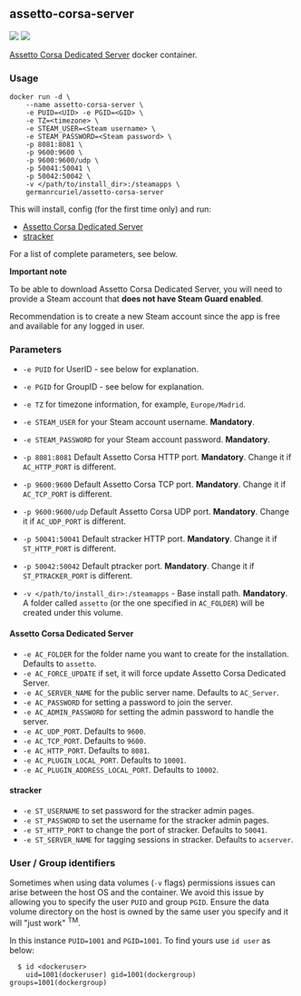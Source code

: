 ## assetto-corsa-server
[![](https://images.microbadger.com/badges/image/germanrcuriel/assetto-corsa-server.svg)](http://microbadger.com/images/germanrcuriel/assetto-corsa-server "Get your own image badge on microbadger.com") [![](https://images.microbadger.com/badges/version/germanrcuriel/assetto-corsa-server.svg)](http://microbadger.com/images/germanrcuriel/assetto-corsa-server "Get your own version badge on microbadger.com")

[Assetto Corsa Dedicated Server](https://steamdb.info/app/302550/) docker container.

### Usage
    docker run -d \
        --name assetto-corsa-server \
        -e PUID=<UID> -e PGID=<GID> \
        -e TZ=<timezone> \
        -e STEAM_USER=<Steam username> \
        -e STEAM_PASSWORD=<Steam password> \
        -p 8081:8081 \
        -p 9600:9600 \
        -p 9600:9600/udp \
        -p 50041:50041 \
        -p 50042:50042 \
        -v </path/to/install_dir>:/steamapps \
        germanrcuriel/assetto-corsa-server

This will install, config (for the first time only) and run:
- [Assetto Corsa Dedicated Server](https://steamdb.info/app/302550/)
- [stracker](http://www.n-e-y-s.de/main)

For a list of complete parameters, see below.

**Important note**

To be able to download Assetto Corsa Dedicated Server, you will need to provide a Steam account that **does not have Steam Guard enabled**.<br/>

Recommendation is to create a new Steam account since the app is free and available for any logged in user.

### Parameters

* `-e PUID` for UserID - see below for explanation.
* `-e PGID` for GroupID - see below for explanation.
* `-e TZ` for timezone information, for example, `Europe/Madrid`.
* `-e STEAM_USER` for your Steam account username. **Mandatory**.
* `-e STEAM_PASSWORD` for your Steam account password. **Mandatory**.

* `-p 8081:8081` Default Assetto Corsa HTTP port. **Mandatory**. Change it if `AC_HTTP_PORT` is different.
* `-p 9600:9600` Default Assetto Corsa TCP port. **Mandatory**. Change it if `AC_TCP_PORT` is different.
* `-p 9600:9600/udp` Default Assetto Corsa UDP port. **Mandatory**. Change it if `AC_UDP_PORT` is different.
* `-p 50041:50041` Default stracker HTTP port. **Mandatory**. Change it if `ST_HTTP_PORT` is different.
* `-p 50042:50042` Default ptracker port. **Mandatory**. Change it if `ST_PTRACKER_PORT` is different.

* `-v </path/to/install_dir>:/steamapps` - Base install path. **Mandatory**. A folder called `assetto` (or the one specified in `AC_FOLDER`) will be created under this volume.

#### Assetto Corsa Dedicated Server

* `-e AC_FOLDER` for the folder name you want to create for the installation. Defaults to `assetto`.
* `-e AC_FORCE_UPDATE` if set, it will force update Assetto Corsa Dedicated Server.
* `-e AC_SERVER_NAME` for the public server name. Defaults to `AC_Server`.
* `-e AC_PASSWORD` for setting a password to join the server.
* `-e AC_ADMIN_PASSWORD` for setting the admin password to handle the server.
* `-e AC_UDP_PORT`. Defaults to `9600`.
* `-e AC_TCP_PORT`. Defaults to `9600`.
* `-e AC_HTTP_PORT`. Defaults to `8081`.
* `-e AC_PLUGIN_LOCAL_PORT`. Defaults to `10001`.
* `-e AC_PLUGIN_ADDRESS_LOCAL_PORT`. Defaults to `10002`.


#### stracker

* `-e ST_USERNAME` to set password for the stracker admin pages.
* `-e ST_PASSWORD` to set the username for the stracker admin pages.
* `-e ST_HTTP_PORT` to change the port of stracker. Defaults to `50041`.
* `-e ST_SERVER_NAME` for tagging sessions in stracker. Defaults to `acserver`.

### User / Group identifiers

Sometimes when using data volumes (`-v` flags) permissions issues can arise between the host OS and the container. We avoid this issue by allowing you to specify the user `PUID` and group `PGID`. Ensure the data volume directory on the host is owned by the same user you specify and it will "just work" <sup>TM</sup>.

In this instance `PUID=1001` and `PGID=1001`. To find yours use `id user` as below:

```
  $ id <dockeruser>
    uid=1001(dockeruser) gid=1001(dockergroup) groups=1001(dockergroup)
```
